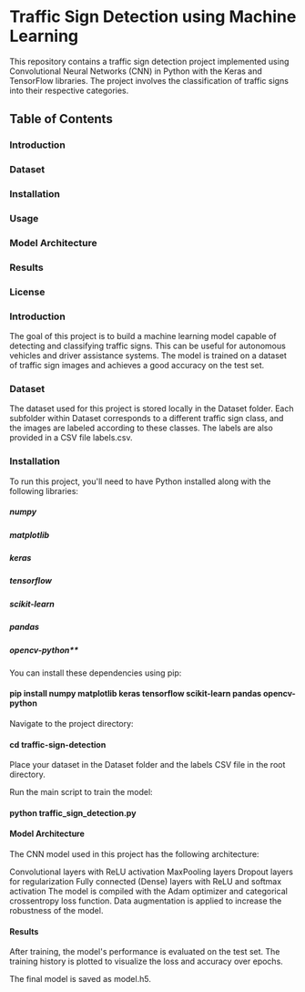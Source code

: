 

# Traffic Sign Detection using Machine Learning
This repository contains a traffic sign detection project implemented using Convolutional Neural Networks (CNN) in Python with the Keras and TensorFlow libraries. The project involves the classification of traffic signs into their respective categories.

## Table of Contents
### Introduction
### Dataset
### Installation
### Usage
### Model Architecture
### Results
### License

### Introduction
The goal of this project is to build a machine learning model capable of detecting and classifying traffic signs. This can be useful for autonomous vehicles and driver assistance systems. The model is trained on a dataset of traffic sign images and achieves a good accuracy on the test set.

### Dataset
The dataset used for this project is stored locally in the Dataset folder. Each subfolder within Dataset corresponds to a different traffic sign class, and the images are labeled according to these classes. The labels are also provided in a CSV file labels.csv.

### Installation
To run this project, you'll need to have Python installed along with the following libraries:

##### numpy
##### matplotlib
##### keras
##### tensorflow
##### scikit-learn
##### pandas
##### opencv-python**

You can install these dependencies using pip:
#### pip install numpy matplotlib keras tensorflow scikit-learn pandas opencv-python



Navigate to the project directory:
#### cd traffic-sign-detection

Place your dataset in the Dataset folder and the labels CSV file in the root directory.

Run the main script to train the model:
#### python traffic_sign_detection.py

#### Model Architecture
The CNN model used in this project has the following architecture:

Convolutional layers with ReLU activation
MaxPooling layers
Dropout layers for regularization
Fully connected (Dense) layers with ReLU and softmax activation
The model is compiled with the Adam optimizer and categorical crossentropy loss function. Data augmentation is applied to increase the robustness of the model.

#### Results
After training, the model's performance is evaluated on the test set. The training history is plotted to visualize the loss and accuracy over epochs.

The final model is saved as model.h5.

